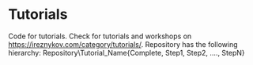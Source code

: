 # Tutorials
Code for tutorials. Check for tutorials and workshops on https://ireznykov.com/category/tutorials/. Repository has the following hierarchy: Repository\Tutorial_Name\{Complete, Step1, Step2, ...., StepN}
